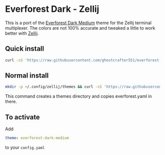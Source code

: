 # Everforest Dark - Zellij
This is a port of the [Everforest Dark Medium](https://github.com/sainnhe/everforest) theme for the Zellij terminal multiplexer. 
The colors are not 100% accurate and tweaked a little to work better with [Zellij](https://github.com/zellij-org/zellij).

## Quick install 
```bash
curl -sS 'https://raw.githubusercontent.com/ghostcrafter551/everforest-dark-zellij/main/install.sh' | bash
```

## Normal install
```bash
mkdir -p ~/.config/zellij/themes && curl -sS 'https://raw.githubusercontent.com/ghostcrafter551/everforest-dark-zellij/main/everforest.yaml' > ~/.config/zellij/themes/everforest.yaml
```
This command creates a themes directory and copies everforest.yaml in there.

## To activate
Add
```yaml
theme: everforest-dark-medium
```
to your `config.yaml`
